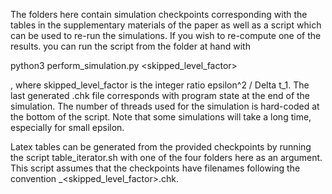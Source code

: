 The folders here contain simulation checkpoints corresponding with the tables in the supplementary materials of the paper as well as a script which can be used to re-run the simulations. If you wish to re-compute one of the results. you can run the script from the folder at hand with

python3 perform_simulation.py <epsilon> <RMSE> <skipped_level_factor>

, where skipped_level_factor is the integer ratio epsilon^2 / Delta t_1. The last generated .chk file corresponds with program state at the end of the simulation. The number of threads used for the simulation is hard-coded at the bottom of the script. Note that some simulations will take a long time, especially for small epsilon.

Latex tables can be generated from the provided checkpoints by running the script table_iterator.sh with one of the four folders here as an argument. This script assumes that the checkpoints have filenames following the convention <epsilon>_<skipped_level_factor>.chk.